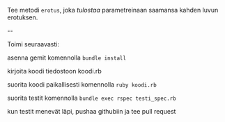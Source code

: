 Tee metodi `erotus`, joka _tulostaa_ parametreinaan saamansa kahden luvun erotuksen.

--

Toimi seuraavasti:

asenna gemit komennolla `bundle install`

kirjoita koodi tiedostoon koodi.rb

suorita koodi paikallisesti komennolla `ruby koodi.rb`

suorita testit komennolla `bundle exec rspec testi_spec.rb`

kun testit menevät läpi, pushaa githubiin ja tee pull request